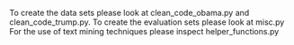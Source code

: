 To create the data sets please look at clean_code_obama.py and clean_code_trump.py.
To create the evaluation sets please look at misc.py
For the use of text mining techniques please inspect helper_functions.py
